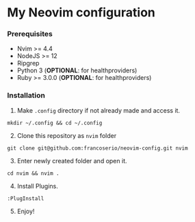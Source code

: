 # My Neovim configuration

### Prerequisites

- Nvim >= 4.4
- NodeJS >= 12
- Ripgrep
- Python 3 (**OPTIONAL**: for healthproviders)
- Ruby >= 3.0.0 (**OPTIONAL**: for healthproviders)

### Installation

1. Make `.config` directory if not already made and access it.

```console
mkdir ~/.config && cd ~/.config
```

2. Clone this repository as `nvim` folder

```console
git clone git@github.com:francoserio/neovim-config.git nvim
```

3. Enter newly created folder and open it.

```console
cd nvim && nvim .
```

4. Install Plugins.

```
:PlugInstall
```

5. Enjoy!
